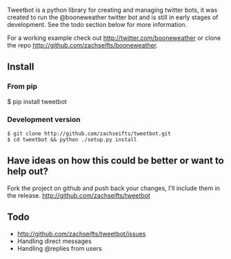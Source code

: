 Tweetbot is a python library for creating and managing twitter bots, it 
was created to run the @booneweather twitter bot and is still in early
stages of development. See the todo section below for more information.

For a working example check out http://twitter.com/booneweather or clone
the repo http://github.com/zachseifts/booneweather.

## Install

### From pip

   $ pip install tweetbot

### Development version

    $ git clone http://github.com/zachseifts/tweetbot.git
    $ cd tweetbot && python ./setup.py install

## Have ideas on how this could be better or want to help out?

Fork the project on github and push back your changes, I'll include them
in the release. http://github.com/zachseifts/tweetbot

## Todo

 - http://github.com/zachseifts/tweetbot/issues
 - Handling direct messages
 - Handling @replies from users

